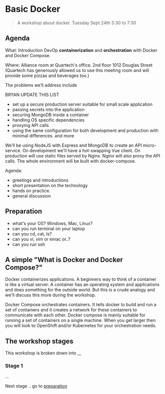 # Basic Docker

> A workshop about docker. 
> Tuesday Sept 24th 5:30 to 7:30

## Agenda

What: Introduction DevOp **containerization** and **orchestration** with Docker and Docker Compose.

Where: Alliance room at Quartech's office. 2nd floor 1012 Douglas Street (Quartech has generously allowed us to use this
meeting room and will provide some pizzas and beverages too.)

The problems we’ll address include

BRYAN UPDATE THIS LIST
- set up a secure production server suitable for small scale application
- passing secrets into the application
- securing MongoDB inside a container
- handling OS specific dependencies
- proxying API calls
- using the same configuration for both development and production with minimal differences.
and more

We’ll be using NodeJS with Express and MongoDB to create an API micro-service.
On development we'll have a hot-swapping Vue client.
On production will use static files served by Nginx.
Nginx will also proxy the API calls. The whole environment will be built with docker-compose.

Agenda:
- greetings and introductions
- short presentation on the technology
- hands on practice. 
- general discussion

## Preparation 

- what's your OS? Windows, Mac, Linux?
- can you run terminal on your laptop
- can you cd, cat, ls?
- can you vi, vim or emac or..?
- can you run ssh
 
## A simple "What is Docker and Docker Compose?"

Docker containerizes applications.  A beginners way to think of a container is like a virtual server.  A container has
an operating system and applications and does something for the outside world.  But this is a crude analogy and 
we'll discuss this more during the workshop.

Docker Compose orchestrates containers.  It tells docker to build and run a set of containers and it creates a network
for these containers to communicate with each other. Docker compose is mainly suitable for running a set of 
containers on a single machine.  When you get larger then you will look to OpenShift and/or Kubernetes for your orchestration needs. 

## The workshop stages
This workshop is broken down into ,,,

### Stage 1
...

Next stage .. go to [preparation](./preparation)

